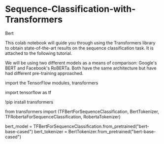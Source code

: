 # Sequence-Classification-with-Transformers
Bert 

This colab notebook will guide you through using the Transformers library to obtain state-of-the-art results on the sequence classification task. It is attached to the following tutorial.

We will be using two different models as a means of comparison: Google's BERT and Facebook's RoBERTa. Both have the same architecture but have had different pre-training approached.

import the TensorFlow modules, transformers

import tensorflow as tf

!pip install transformers

from transformers import (TFBertForSequenceClassification, 
                          BertTokenizer,
                          TFRobertaForSequenceClassification, 
                          RobertaTokenizer)

bert_model = TFBertForSequenceClassification.from_pretrained("bert-base-cased")
bert_tokenizer = BertTokenizer.from_pretrained("bert-base-cased")
